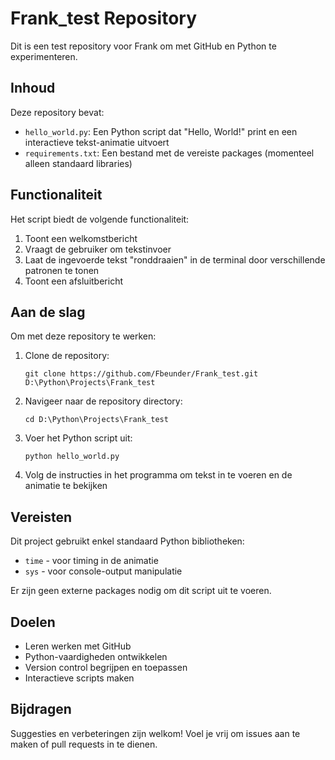 # Frank_test Repository

Dit is een test repository voor Frank om met GitHub en Python te experimenteren.

## Inhoud

Deze repository bevat:

- `hello_world.py`: Een Python script dat "Hello, World!" print en een interactieve tekst-animatie uitvoert
- `requirements.txt`: Een bestand met de vereiste packages (momenteel alleen standaard libraries)

## Functionaliteit

Het script biedt de volgende functionaliteit:

1. Toont een welkomstbericht
2. Vraagt de gebruiker om tekstinvoer
3. Laat de ingevoerde tekst "ronddraaien" in de terminal door verschillende patronen te tonen
4. Toont een afsluitbericht

## Aan de slag

Om met deze repository te werken:

1. Clone de repository:
   ```
   git clone https://github.com/Fbeunder/Frank_test.git D:\Python\Projects\Frank_test
   ```

2. Navigeer naar de repository directory:
   ```
   cd D:\Python\Projects\Frank_test
   ```

3. Voer het Python script uit:
   ```
   python hello_world.py
   ```

4. Volg de instructies in het programma om tekst in te voeren en de animatie te bekijken

## Vereisten

Dit project gebruikt enkel standaard Python bibliotheken:
- `time` - voor timing in de animatie
- `sys` - voor console-output manipulatie

Er zijn geen externe packages nodig om dit script uit te voeren.

## Doelen

- Leren werken met GitHub
- Python-vaardigheden ontwikkelen
- Version control begrijpen en toepassen
- Interactieve scripts maken

## Bijdragen

Suggesties en verbeteringen zijn welkom! Voel je vrij om issues aan te maken of pull requests in te dienen.
